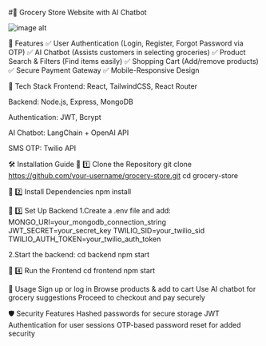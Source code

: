 #🛒 Grocery Store Website with AI Chatbot

![image alt](https://github.com/riyasah0963/Computer2003/blob/master/Screenshot.jpg?raw=true)


🚀 Features
✅ User Authentication (Login, Register, Forgot Password via OTP)
✅ AI Chatbot (Assists customers in selecting groceries)
✅ Product Search & Filters (Find items easily)
✅ Shopping Cart (Add/remove products)
✅ Secure Payment Gateway
✅ Mobile-Responsive Design

📌 Tech Stack
Frontend: React, TailwindCSS, React Router

Backend: Node.js, Express, MongoDB

Authentication: JWT, Bcrypt

AI Chatbot: LangChain + OpenAI API

SMS OTP: Twilio API

🛠️ Installation Guide
🔹 1️⃣ Clone the Repository
git clone https://github.com/your-username/grocery-store.git
cd grocery-store

🔹 2️⃣ Install Dependencies
npm install

🔹 3️⃣ Set Up Backend
1.Create a .env file and add:
MONGO_URI=your_mongodb_connection_string
JWT_SECRET=your_secret_key
TWILIO_SID=your_twilio_sid
TWILIO_AUTH_TOKEN=your_twilio_auth_token

2.Start the backend:
cd backend
npm start

🔹 4️⃣ Run the Frontend
cd frontend
npm start

🎯 Usage
Sign up or log in
Browse products & add to cart
Use AI chatbot for grocery suggestions
Proceed to checkout and pay securely

🛡️ Security Features
Hashed passwords for secure storage
JWT Authentication for user sessions
OTP-based password reset for added security

